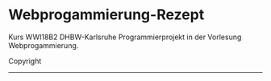 # Webprogammierung-Rezept
Kurs WWI18B2 DHBW-Karlsruhe
Programmierprojekt in der Vorlesung Webprogammierung.

Copyright
********
